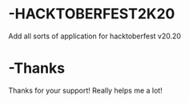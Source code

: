 # -HACKTOBERFEST2K20
Add all sorts of application for hacktoberfest v20.20


# -Thanks
Thanks for your support! Really helps me a lot!
